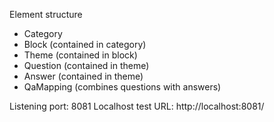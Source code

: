 Element structure
- Category
- Block (contained in category)
- Theme (contained in block)
- Question (contained in theme)
- Answer (contained in theme)
- QaMapping (combines questions with answers)

Listening port: 8081
Localhost test URL: http://localhost:8081/
